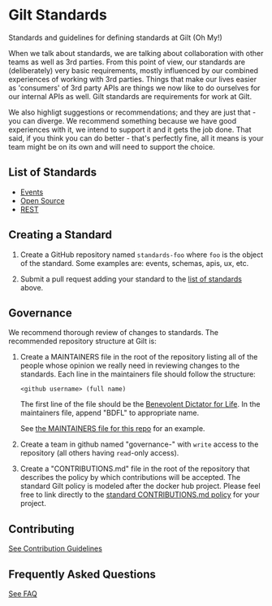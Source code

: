 # Gilt Standards

Standards and guidelines for defining standards at Gilt (Oh My!)

When we talk about standards, we are talking about collaboration with
other teams as well as 3rd parties. From this point of view, our
standards are (deliberately) very basic requirements, mostly
influenced by our combined experiences of working with 3rd
parties. Things that make our lives easier as 'consumers' of 3rd party
APIs are things we now like to do ourselves for our internal APIs as
well. Gilt standards are requirements for work at Gilt.

We also highligt suggestions or recommendations; and they are just
that - you can diverge. We recommend something because we have good
experiences with it, we intend to support it and it gets the job
done. That said, if you think you can do better - that's perfectly
fine, all it means is your team might be on its own and will need to
support the choice.

## List of Standards

* [Events](https://github.com/gilt/standards-events)
* [Open Source](https://github.com/gilt/standards-open-source)
* [REST](https://github.com/gilt/standards-rest)

## Creating a Standard

1. Create a GitHub repository named ```standards-foo``` where ```foo``` is the
   object of the standard. Some examples are: events, schemas, apis, ux, etc.

2. Submit a pull request adding your standard to the [list of
   standards](https://github.com/gilt/standards#list-of-standards) above.


## Governance

We recommend thorough review of changes to standards. The recommended
repository structure at Gilt is:

1. Create a MAINTAINERS file in the root of the repository listing all of the
   people whose opinion we really need in reviewing changes to the standards.
   Each line in the maintainers file should follow the structure:

   ```<github username> (full name)```

   The first line of the file should be the [Benevolent Dictator for
   Life](https://en.wikipedia.org/wiki/Benevolent_dictator_for_life). In the
   maintainers file, append "BDFL" to appropriate name.

   See [the MAINTAINERS file for this
   repo](https://github.com/gilt/standards/blob/master/MAINTAINERS) for an
   example.

2. Create a team in github named "governance-<standard>" with `write` access
   to the repository (all others having `read`-only access).

3. Create a "CONTRIBUTIONS.md" file in the root of the repository that
   describes the policy by which contributions will be accepted. The standard
   Gilt policy is modeled after the docker hub project. Please feel free to
   link directly to the [standard CONTRIBUTIONS.md
   policy](https://github.com/gilt/standards/blob/master/CONTRIBUTIONS.md) for
   your project.


## Contributing

[See Contribution Guidelines](blob/master/CONTRIBUTIONS.md)

## Frequently Asked Questions

[See FAQ](blob/master/FAQ.md)

